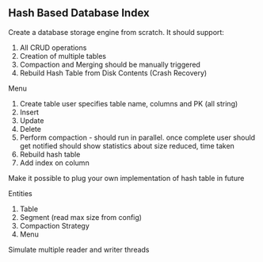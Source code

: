 ## Hash Based Database Index

Create a database storage engine from scratch. It should support: 

1. All CRUD operations
2. Creation of multiple tables
3. Compaction and Merging should be manually triggered
4. Rebuild Hash Table from Disk Contents (Crash Recovery)



Menu
1. Create table
    user specifies table name, columns and PK (all string)
2. Insert
3. Update
4. Delete
5. Perform compaction - should run in parallel. once complete user should get notified
should show statistics about size reduced, time taken
6. Rebuild hash table
7. Add index on column

Make it possible to plug your own implementation of hash table in future

Entities
1. Table
3. Segment (read max size from config)
2. Compaction Strategy
3. Menu

Simulate multiple reader and writer threads
